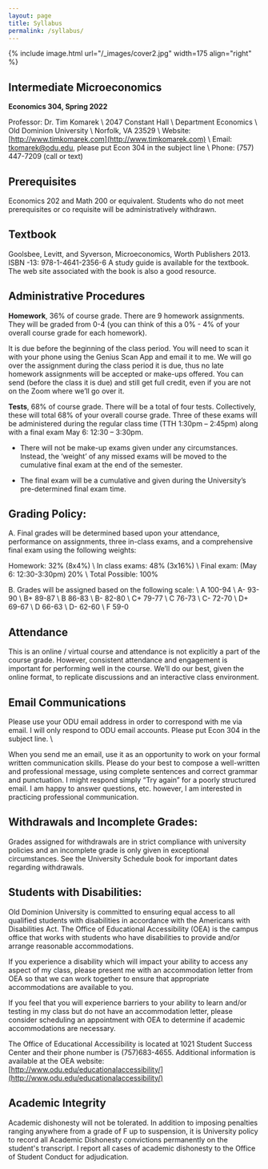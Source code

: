 ```yaml
---
layout: page
title: Syllabus
permalink: /syllabus/
---
```


{% include image.html url="/_images/cover2.jpg" width=175 align="right" %}

## Intermediate Microeconomics
**Economics 304, Spring 2022**

Professor:	Dr. Tim Komarek \\
		2047 Constant Hall \\
		Department Economics \\
		Old Dominion University \\
		Norfolk, VA 23529 \\
Website:	[http://www.timkomarek.com](http://www.timkomarek.com) \\
Email:		tkomarek@odu.edu, please put Econ 304 in the subject line \\
Phone: 	(757) 447-7209 (call or text)

## Prerequisites
Economics 202 and Math 200 or equivalent. Students who do not meet prerequisites or co requisite will be administratively withdrawn.

## Textbook
Goolsbee, Levitt, and Syverson, Microeconomics, Worth Publishers 2013. ISBN -13: 978-1-4641-2356-6 A study guide is available for the textbook. The web site associated with the book is also a good resource.

## Administrative Procedures
**Homework**, 36% of course grade. There are 9 homework assignments. They will be graded from 0-4 (you can think of this a 0% - 4% of your overall course grade for each homework). 

It is due before the beginning of the class period. You will need to scan it with your phone using the Genius Scan App and email it to me. We will go over the assignment during the class period it is due, thus no late homework assignments will be accepted or make-ups offered.  You can send (before the class it is due) and still get full credit, even if you are not on the Zoom where we’ll go over it. 

**Tests**, 68% of course grade. There will be a total of four tests. Collectively, these will total 68% of your overall course grade. Three of these exams will be administered during the regular class time (TTH 1:30pm – 2:45pm) along with a final exam May 6: 12:30 – 3:30pm. 

* There will not be make-up exams given under any circumstances. Instead, the ‘weight’ of any missed exams will be moved to the cumulative final exam at the end of the semester.

* The final exam will be a cumulative and given during the University’s pre-determined final exam time.

## Grading Policy:
A. Final grades will be determined based upon your attendance, performance on assignments, three in-class exams, and a comprehensive final exam using the following weights:
	
Homework: 32% (8x4%) \\
In class exams: 48% (3x16%) \\
Final exam: (May 6: 12:30-3:30pm) 20% \\
Total Possible: 100% 

B. Grades will be assigned based on the following scale: \\
A  100-94 \\
A- 93-90 \\
B+ 89-87 \\
B  86-83 \\
B- 82-80 \\
C+ 79-77 \\
C  76-73 \\
C- 72-70 \\
D+ 69-67 \\
D  66-63 \\
D- 62-60 \\
F  59-0

## Attendance
This is an online / virtual course and attendance is not explicitly a part of the course grade. However, consistent attendance and engagement is important for performing well in the course. We’ll do our best, given the online format, to replicate discussions and an interactive class environment. 

## Email Communications
Please use your ODU email address in order to correspond with me via email. I will only respond to ODU email accounts. Please put Econ 304 in the subject line. \\

When you send me an email, use it as an opportunity to work on your formal written communication skills. Please do your best to compose a well-written and professional message, using complete sentences and correct grammar and punctuation. I might respond simply “Try again” for a poorly structured email. I am happy to answer questions, etc. however, I am interested in practicing professional communication.

## Withdrawals and Incomplete Grades:
Grades assigned for withdrawals are in strict compliance with university policies and an incomplete grade is only given in exceptional circumstances. See the University Schedule book for important dates regarding withdrawals. 

## Students with Disabilities:
Old Dominion University is committed to ensuring equal access to all qualified students with disabilities in accordance with the Americans with Disabilities Act. The Office of Educational Accessibility (OEA) is the campus office that works with students who have disabilities to provide and/or arrange reasonable accommodations.

If you experience a disability which will impact your ability to access any aspect of my class, please present me with an accommodation letter from OEA so that we can work together to ensure that appropriate accommodations are available to you.
	
If you feel that you will experience barriers to your ability to learn and/or testing in my class but do not have an accommodation letter, please consider scheduling an appointment with OEA to determine if academic accommodations are necessary.

The Office of Educational Accessibility is located at 1021 Student Success Center and their phone number is (757)683-4655. Additional information is available at the OEA website: [http://www.odu.edu/educationalaccessibility/](http://www.odu.edu/educationalaccessibility/)

## Academic Integrity
Academic dishonesty will not be tolerated.  In addition to imposing penalties ranging anywhere from a grade of F up to suspension, it is University policy to record all Academic Dishonesty convictions permanently on the student's transcript. I report all cases of academic dishonesty to the Office of Student Conduct for adjudication. 


